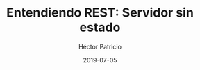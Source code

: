 ---
title: "Entendiendo REST: Servidor sin estado"
date: 2019-07-05
author: Héctor Patricio
tags:
categories: 
comments: true
excerpt: "Escribe aquí un buen resumen de tu artículo"
header:
  overlay_image: #image
---